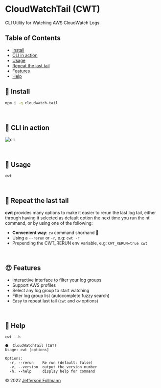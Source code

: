 # CloudWatchTail (CWT)
CLI Utility for Watching AWS CloudWatch Logs

## Table of Contents
- [Install](#🚀-install)
- [CLI in action](#🎯-cli-in-action)
- [Usage](#🎯-usage)
- [Repeat the last tail](#🔁-repeat-the-last-tail)
- [Features](#😍-features)
- [Help](#💁-help)

## 🚀 Install
```bash
npm i -g cloudwatch-tail
```

<br />

## 🎯 CLI in action
  
![cli](https://github.com/jfollmann/sample-cloud-watcher/blob/main/docs/cwt-in-action.git?raw=true)

<br />

## 🎉 Usage
```bash
cwt
```

<br />

## 🔁 Repeat the last tail
**cwt** provides many options to make it easier to rerun the last log tail, either through having it selected as default option the next time you run the ntl command, or by using one of the following:
- **Convenient way**: `cw` command shorhand 🥰
- Using a `--rerun` or `-r`, e.g: `cwt -r`
- Prepending the CWT_RERUN env variable, e.g: `CWT_RERUN=true cwt`

<br />

## 😍 Features
- Interactive interface to filter your log groups
- Support AWS profiles
- Select any log group to start watching
- Filter log group list (autocomplete fuzzy search)
- Easy to repeat last tail (`cwt` and `cw` options)

<br />

## 💁 Help
```
cwt --h 

⬢  CloudWatchTail (CWT)
Usage: cwt [options]

Options:
  -r, --rerun    Re run (default: false)
  -v, --version  output the version number
  -h, --help     display help for command
```

© 2022 [Jefferson Follmann](https://jfollmann.com)